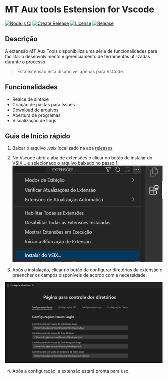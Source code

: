# MT Aux tools Estension for Vscode


[![Node.js CI](https://github.com/DouglasBgs/MT-Aux-Tools/actions/workflows/node.js.yml/badge.svg?branch=master)](https://github.com/DouglasBgs/MT-Aux-Tools/actions/workflows/node.js.yml) [![Create Release](https://github.com/DouglasBgs/MT-Aux-Tools/actions/workflows/main.yml/badge.svg?branch=master)](https://github.com/DouglasBgs/MT-Aux-Tools/actions/workflows/main.yml) [![License](https://img.shields.io/badge/license-MIT-red)](https://opensource.org/licenses/MIT) [![Release](https://img.shields.io/github/v/release/DouglasBgs/MT-Aux-Tools)](https://github.com/DouglasBgs/MT-Aux-Tools/releases) 

  
## Descrição
 
A extensão MT Aux Tools disponibiliza uma série de funcionalidades para facilitar o desenvolvimento e gerenciamento de ferramentas utilizadas durante o processo.

>Esta extensão está disponível apenas para VsCode.

## Funcionalidades

 - Realce de sintaxe
 - Criação de pastas para Issues
 - Download de arquivos
 - Abertura de programas
 - Visualização de Logs

## Guia de Inicio rápido

 1. Baixar o arquivo *.vsix* localizado na aba [releases](https://github.com/DouglasBgs/MT-Aux-Tools/releases/latest)
 2. No Vscode abrir a aba de extensões e clicar no botão de instalar do VSIX... e selecionado o arquivo baixado no passo 1.
![Primeiro passo](media/docs/passo_1.png)

3. Após a instalação, clicar no botão de configurar diretórios da extensão e preencher os campos disponíveis de acordo com a necessidade.

![Segundo passo](media/docs/passo_2.png)

4. Após a configuração, a extensão estará pronta para uso.
